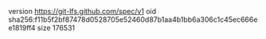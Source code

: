 version https://git-lfs.github.com/spec/v1
oid sha256:f11b5f2bf87478d0528705e52460d87b1aa4b1bb6a306c1c45ec666ee1819ff4
size 176531
